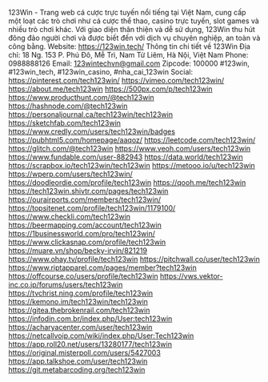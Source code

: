 123Win - Trang web cá cược trực tuyến nổi tiếng tại Việt Nam, cung cấp một loạt các trò chơi như cá cược thể thao, casino trực tuyến, slot games và nhiều trò chơi khác. Với giao diện thân thiện và dễ sử dụng, 123Win thu hút đông đảo người chơi và được biết đến với dịch vụ chuyên nghiệp, an toàn và công bằng.
Website: https://123win.tech/
Thông tin chi tiết về 123Win
Địa chỉ: 18 Ng. 153 P. Phú Đô, Mễ Trì, Nam Từ Liêm, Hà Nội, Việt Nam
Phone: 0988888126
Email: 123wintechvn@gmail.com
Zipcode: 100000
#123win, #123win_tech, #123win_casino, #nha_cai_123win
Social: 
https://pinterest.com/tech123win/
https://vimeo.com/tech123win/
https://about.me/tech123win
https://500px.com/p/tech123win
https://www.producthunt.com/@tech123win
https://hashnode.com/@tech123win
https://personaljournal.ca/tech123win/tech123win
https://sketchfab.com/tech123win
https://www.credly.com/users/tech123win/badges
https://pubhtml5.com/homepage/aaqoz/
https://leetcode.com/tech123win/
https://glitch.com/@tech123win
https://www.veoh.com/users/tech123win
https://www.fundable.com/user-882943
https://data.world/tech123win
https://scrapbox.io/tech123win/tech123win
https://metooo.io/u/tech123win
https://wperp.com/users/tech123win/
https://doodleordie.com/profile/tech123win
https://qooh.me/tech123win
https://tech123win.shivtr.com/pages/tech123win
https://ourairports.com/members/tech123win/
https://topsitenet.com/profile/tech123win/1179100/
https://www.checkli.com/tech123win
https://beermapping.com/account/tech123win
https://1businessworld.com/pro/tech123win/
https://www.clickasnap.com/profile/tech123win
https://muare.vn/shop/becky-irvin/821219
https://www.ohay.tv/profile/tech123win
https://pitchwall.co/user/tech123win
https://www.riptapparel.com/pages/member?tech123win
https://offcourse.co/users/profile/tech123win
https://vws.vektor-inc.co.jp/forums/users/tech123win
https://tvchrist.ning.com/profile/tech123win
https://kemono.im/tech123win/tech123win
https://gitea.thebrokenrail.com/tech123win
https://infodin.com.br/index.php/User:tech123win
https://acharyacenter.com/user/tech123win
https://netcallvoip.com/wiki/index.php/User:Tech123win
https://app.roll20.net/users/13280177/tech123win
https://original.misterpoll.com/users/5427003
https://app.talkshoe.com/user/tech123win
https://git.metabarcoding.org/tech123win
